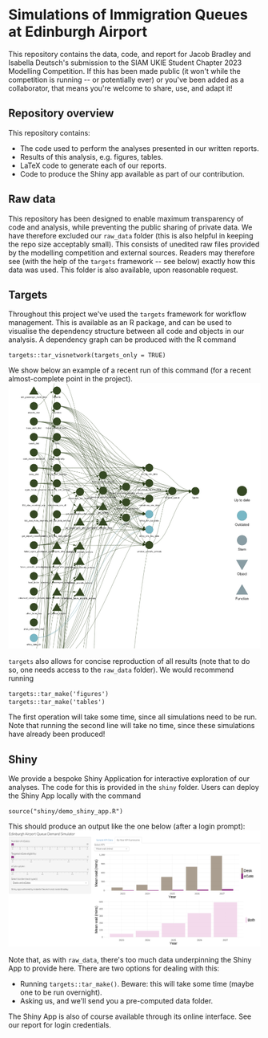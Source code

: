 # Simulations of Immigration Queues at Edinburgh Airport
This repository contains the data, code, and report for Jacob Bradley and Isabella Deutsch's submission to the SIAM UKIE Student Chapter 2023 Modelling Competition. If this has been made public (it won't while the competition is running -- or potentially ever) or you've been added as a collaborator, that means you're welcome to share, use, and adapt it!

## Repository overview
This repository contains:
 * The code used to perform the analyses presented in our written reports.
 * Results of this analysis, e.g. figures, tables.
 * LaTeX code to generate each of our reports.
 * Code to produce the Shiny app available as part of our contribution.

## Raw data
This repository has been designed to enable maximum transparency of code and analysis, while preventing the public sharing of private data. We have therefore excluded our `raw_data` folder (this is also helpful in keeping the repo size acceptably small). This consists of unedited raw files provided by the modelling competition and external sources. Readers may therefore see (with the help of the `targets` framework -- see below) exactly how this data was used. This folder is also available, upon reasonable request.

## Targets
Throughout this project we've used the `targets` framework for workflow management. This is available as an R package, and can be used to visualise the dependency structure between all code and objects in our analysis. A dependency graph can be produced with the R command 

```
targets::tar_visnetwork(targets_only = TRUE)
```
We show below an example of a recent run of this command (for a recent almost-complete point in the project). 
![](figures/targets_example_screenshot.png)

`targets` also allows for concise reproduction of all results (note that to do so, one needs access to the `raw_data` folder). We would recommend running 

```
targets::tar_make('figures')
targets::tar_make('tables')
```

The first operation will take some time, since all simulations need to be run. Note that running the second line will take no time, since these simulations have already been produced!

## Shiny
We provide a bespoke Shiny Application for interactive exploration of our analyses. The code for this is provided in the `shiny` folder. Users can deploy the Shiny App locally with the command
```
source("shiny/demo_shiny_app.R")
```
This should produce an output like the one below (after a login prompt):
![](figures/demo_shiny_screenshot.png)

Note that, as with `raw_data`, there's too much data underpinning the Shiny App to provide here. There are two options for dealing with this:

 * Running `targets::tar_make()`. Beware: this will take some time (maybe one to be run overnight).
 * Asking us, and we'll send you a pre-computed data folder.

The Shiny App is also of course available through its online interface. See our report for login credentials.
